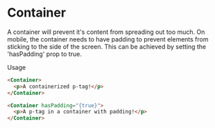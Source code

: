 # Container

A container will prevent it's content from spreading out too much.
On mobile, the container needs to have padding to prevent elements from sticking to the side of the screen. This can be achieved by setting the 'hasPadding' prop to true.

Usage

```html
<Container>
  <p>A containerized p-tag!</p>
</Container>
```

```html
<Container hasPadding="{true}">
  <p>A p-tag in a container with padding!</p>
</Container>
```

